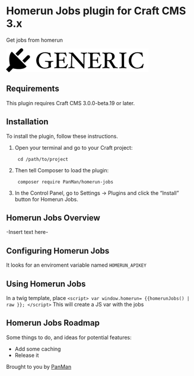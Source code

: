 # Homerun Jobs plugin for Craft CMS 3.x

Get jobs from homerun

![Screenshot](resources/img/plugin-logo.png)

## Requirements

This plugin requires Craft CMS 3.0.0-beta.19 or later.

## Installation

To install the plugin, follow these instructions.

1. Open your terminal and go to your Craft project:

        cd /path/to/project

2. Then tell Composer to load the plugin:

        composer require PanMan/homerun-jobs

3. In the Control Panel, go to Settings → Plugins and click the “Install” button for Homerun Jobs.

## Homerun Jobs Overview

-Insert text here-

## Configuring Homerun Jobs
It looks for an enviroment variable named `HOMERUN_APIKEY`

## Using Homerun Jobs
In a twig template, place `<script>
var window.homerun= {{homerunJobs() | raw }};
</script>`
This will create a JS var with the jobs

## Homerun Jobs Roadmap

Some things to do, and ideas for potential features:
* Add some caching
* Release it

Brought to you by [PanMan](http://panman.nl)

